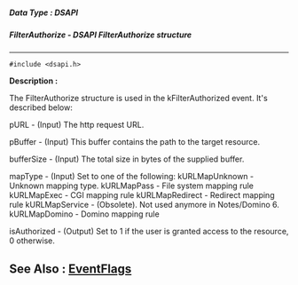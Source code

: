 ##### Data Type : DSAPI
##### FilterAuthorize - DSAPI FilterAuthorize structure
---
```
#include <dsapi.h>
```
**Description :**

The FilterAuthorize structure is used in the kFilterAuthorized event.  It's 
described below:

pURL - (Input)  The http request URL.

pBuffer - (Input)  This buffer contains the path to the target resource.

bufferSize - (Input)  The total size in bytes of the supplied buffer.

mapType - (Input)  Set to one of the following:
kURLMapUnknown - Unknown mapping type.
kURLMapPass - File system mapping rule
kURLMapExec - CGI mapping rule
kURLMapRedirect - Redirect mapping rule
kURLMapService - (Obsolete). Not used anymore in Notes/Domino 6.
kURLMapDomino - Domino mapping rule 

isAuthorized - (Output)  Set to 1 if the user is granted access to the 
resource, 0 otherwise.

**See Also :**
[EventFlags](/reference/Data/EventFlags)
---
